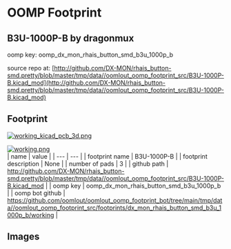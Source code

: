# OOMP Footprint  
## B3U-1000P-B  by dragonmux  
  
oomp key: oomp_dx_mon_rhais_button_smd_b3u_1000p_b  
  
source repo at: [http://github.com/DX-MON/rhais_button-smd.pretty/blob/master/tmp/data//oomlout_oomp_footprint_src/B3U-1000P-B.kicad_mod](http://github.com/DX-MON/rhais_button-smd.pretty/blob/master/tmp/data//oomlout_oomp_footprint_src/B3U-1000P-B.kicad_mod)  
## Footprint  
  
[![working_kicad_pcb_3d.png](working_kicad_pcb_3d_600.png)](working_kicad_pcb_3d.png)  
  
[![working.png](working_600.png)](working.png)  
| name | value | 
| --- | --- | 
| footprint name | B3U-1000P-B | 
| footprint description | None | 
| number of pads | 3 | 
| github path | http://github.com/DX-MON/rhais_button-smd.pretty/blob/master/tmp/data//oomlout_oomp_footprint_src/B3U-1000P-B.kicad_mod | 
| oomp key | oomp_dx_mon_rhais_button_smd_b3u_1000p_b | 
| oomp bot github | https://github.com/oomlout/oomlout_oomp_footprint_bot/tree/main/tmp/data//oomlout_oomp_footprint_src/footprints/dx_mon_rhais_button_smd_b3u_1000p_b/working | 
## Images  
